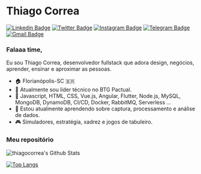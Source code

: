 # Thiago Correa

[![Linkedin Badge](https://img.shields.io/badge/LinkedIn-0077B5?style=for-the-badge&logo=linkedin&logoColor=white)](https://www.linkedin.com/in/thiagocorreatac/)
[![Twitter Badge](https://img.shields.io/badge/Twitter-1DA1F2?style=for-the-badge&logo=twitter&logoColor=white)](https://twitter.com/thiagocorreatac)
[![Instagram Badge](https://img.shields.io/badge/Instagram-E4405F?style=for-the-badge&logo=instagram&logoColor=white)](https://www.instagram.com/thiagocorreatac)
[![Telegram Badge](https://img.shields.io/badge/Telegram-2CA5E0?style=for-the-badge&logo=telegram&logoColor=white)](https://t.me/thiagocorreatac)
[![Gmail Badge](https://img.shields.io/badge/Gmail-D14836?style=for-the-badge&logo=gmail&logoColor=white)](mailto:thiagolancer@gmail.com)  


### Falaaa time,

Eu sou Thiago Correa, desenvolvedor fullstack que adora design, negócios, aprender, ensinar e aproximar as pessoas.
- :house: Florianópolis-SC :brazil:
- :office: Atualmente sou líder técnico no BTG Pactual.
- :palm_tree: Javascript, HTML, CSS, Vue.js, Angular, Flutter, Node.js, MySQL, MongoDB, DynamoDB, CI/CD, Docker, RabbitMQ, Serverless ...
- :seedling: Estou atualmente aprendendo sobre captura, processamento e análise de dados.
- :video_game: Simuladores, estratégia, xadrez e jogos de tabuleiro.  

### Meu repositório

<img align="center" src="https://github-readme-stats.vercel.app/api?username=thiagocorreatac&include_all_commits=true&count_private=true&show_icons=true&line_height=20&title_color=7A7ADB&icon_color=2234AE&text_color=D3D3D3&bg_color=0,000000,130F40" alt="thiagocorrea's Github Stats">


[![Top Langs](https://github-readme-stats.vercel.app/api/top-langs/?username=thiagocorreatac&layout=compact&text_color=daf7dc&bg_color=151515)](https://github.com/thiagocorreatac/github-readme-stats)
